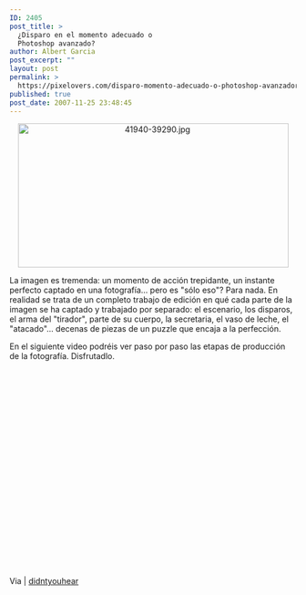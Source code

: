 ```yaml
---
ID: 2405
post_title: >
  ¿Disparo en el momento adecuado o
  Photoshop avanzado?
author: Albert Garcia
post_excerpt: ""
layout: post
permalink: >
  https://pixelovers.com/disparo-momento-adecuado-o-photoshop-avanzador-41940/
published: true
post_date: 2007-11-25 23:48:45
---
```

<p align="center"><a class="thickbox" href="/app/uploads/sites/7/2007/11/41940-39290.jpg"><img class="fotobonita" title="41940-39290.jpg" src="/app/uploads/sites/7/2007/11/41940-39290.jpg" alt="41940-39290.jpg" width="475" height="253" /></a></p>
La imagen es tremenda: un momento de acción trepidante, un instante perfecto captado en una fotografía... pero es "sólo eso"? Para nada. En realidad se trata de un completo trabajo de edición en qué cada parte de la imagen se ha captado y trabajado por separado: el escenario, los disparos, el arma del "tirador", parte de su cuerpo, la secretaria, el vaso de leche, el "atacado"... decenas de piezas de un puzzle que encaja a la perfección.

<!--more-->

En el siguiente video podréis ver paso por paso las etapas de producción de la fotografía. Disfrutadlo.
<p align="center"><object width="425" height="350" classid="clsid:d27cdb6e-ae6d-11cf-96b8-444553540000" codebase="http://download.macromedia.com/pub/shockwave/cabs/flash/swflash.cab#version=6,0,40,0"><param name="wmode" value="transparent" /><param name="src" value="http://www.youtube.com/v/uhnJzTasGBU" /><embed height="350" width="425" src="http://www.youtube.com/v/uhnJzTasGBU" wmode="transparent" type="application/x-shockwave-flash" /></object></p>
Via | <a href="http://www.didntyouhear.com/2007/11/23/office-paintball-takes-a-lot-of-work/">didntyouhear</a>